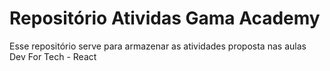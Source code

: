 # Repositório Atividas Gama Academy

Esse repositório serve para armazenar as atividades proposta nas aulas Dev For Tech - React